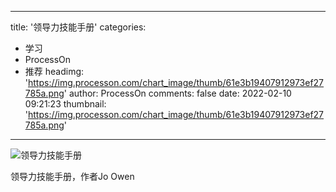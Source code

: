 
---
title: '领导力技能手册'
categories: 
 - 学习
 - ProcessOn
 - 推荐
headimg: 'https://img.processon.com/chart_image/thumb/61e3b19407912973ef27785a.png'
author: ProcessOn
comments: false
date: 2022-02-10 09:21:23
thumbnail: 'https://img.processon.com/chart_image/thumb/61e3b19407912973ef27785a.png'
---

<div>   
<img class="thumb" alt="领导力技能手册" src="https://img.processon.com/chart_image/thumb/61e3b19407912973ef27785a.png" referrerpolicy="no-referrer">
<p>领导力技能手册，作者Jo Owen</p>  
</div>
            